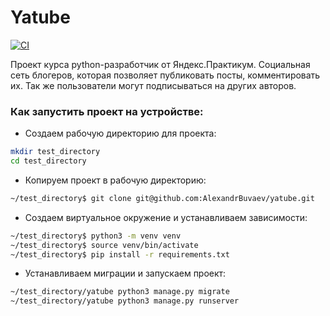 # Yatube

[![CI](https://github.com/yandex-praktikum/hw05_final/actions/workflows/python-app.yml/badge.svg?branch=master)](https://github.com/yandex-praktikum/hw05_final/actions/workflows/python-app.yml)

Проект курса python-разработчик от Яндекс.Практикум.
Социальная сеть блогеров, которая позволяет публиковать посты, комментировать их.
Так же пользователи могут подписываться на других авторов.
### Как запустить проект на устройстве:

- Создаем рабочую директорию для проекта:
```bash
mkdir test_directory
cd test_directory
```
- Копируем проект в рабочую директорию:
```bash
~/test_directory$ git clone git@github.com:AlexandrBuvaev/yatube.git
```
- Создаем виртуальное окружение и устанавливаем зависимости:
```bash
~/test_directory$ python3 -m venv venv
~/test_directory$ source venv/bin/activate
~/test_directory$ pip install -r requirements.txt
```
- Устанавливаем миграции и запускаем проект:
```bash
~/test_directory/yatube python3 manage.py migrate
~/test_directory/yatube python3 manage.py runserver
```
